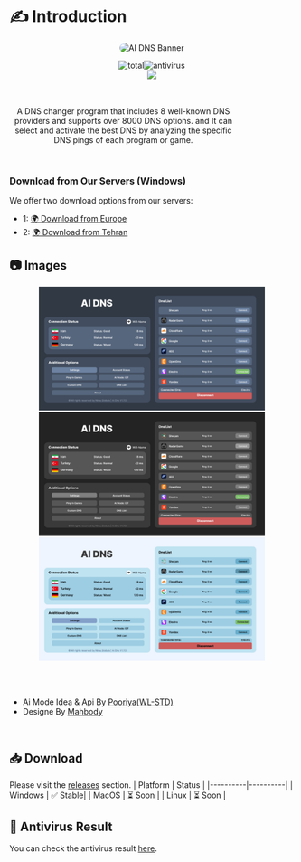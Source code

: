 # ✍ Introduction

<p align="center" style="border-radius: 20px;">
    <img src="https://wl-std.com/assets/image/banner/ai-dns-v1.7.svg" alt="AI DNS Banner" width="600" style="border-radius: 20px;">
</p>

<p align="center">
 <img src="https://img.shields.io/github/downloads/nima-globals/ai-dns/total.svg" alt="total" ><img src="https://img.shields.io/badge/antivirus-PASS-green" alt="antivirus" > <br><a href="https://daramet.com/nimaglobals"><img width=130 src="https://panel.daramet.com/static/media/daramet-coffee-donate.91915073278a21c30769.png" /></a>
</p>
<br>

<p style="width:80%;text-align:center;">
A DNS changer program that includes 8 well-known DNS providers and supports over 8000 DNS options.
and It can select and activate the best DNS by analyzing the specific DNS pings of each program or game.
</p>
<br>

###  Download from Our Servers (Windows)

We offer two download options from our servers:

- 1: [🌍 Download from Europe](https://dl1.wl-std.com/AI%20DNS.exe) <br>
- 2: [🌍 Download from Tehran](https://dl2.wl-std.com/AI%20DNS.exe)

## 📷 Images

<p align="center">
<img src="https://raw.githubusercontent.com/nima-globals/ai-dns/main/assets/ai-dns-dark-blue-v1.7.jpg" alt="Ai Mode" width="400">
<img src="https://raw.githubusercontent.com/nima-globals/ai-dns/main/assets/ai-dns-dark-v1.7.jpg" alt="Ai Mode" width="400">
<img src="https://raw.githubusercontent.com/nima-globals/ai-dns/main/assets/ai-dns-light-v1.7.jpg" alt="Ai Mode" width="400">
</p>


<br>

##           

- Ai Mode Idea & Api By [Pooriya(WL-STD)](https://pooriya.wl-std.com)
- Designe By [Mahbody](https://mahbody.ir/)

<br>

## 📥 Download

Please visit the [releases](https://github.com/nima-globals/ai-dns/releases) section.
| Platform | Status |
|----------|----------|
| Windows | ✅ Stable|
| MacOS | ⏳ Soon |
| Linux | ⏳ Soon |

## 🦠 Antivirus Result

You can check the antivirus result [here](https://www.virustotal.com/gui/file/5a2ce805675bec937ebfadf89f0694b1f61d693f89f8486cb1affac208c24a4e?nocache=1).
